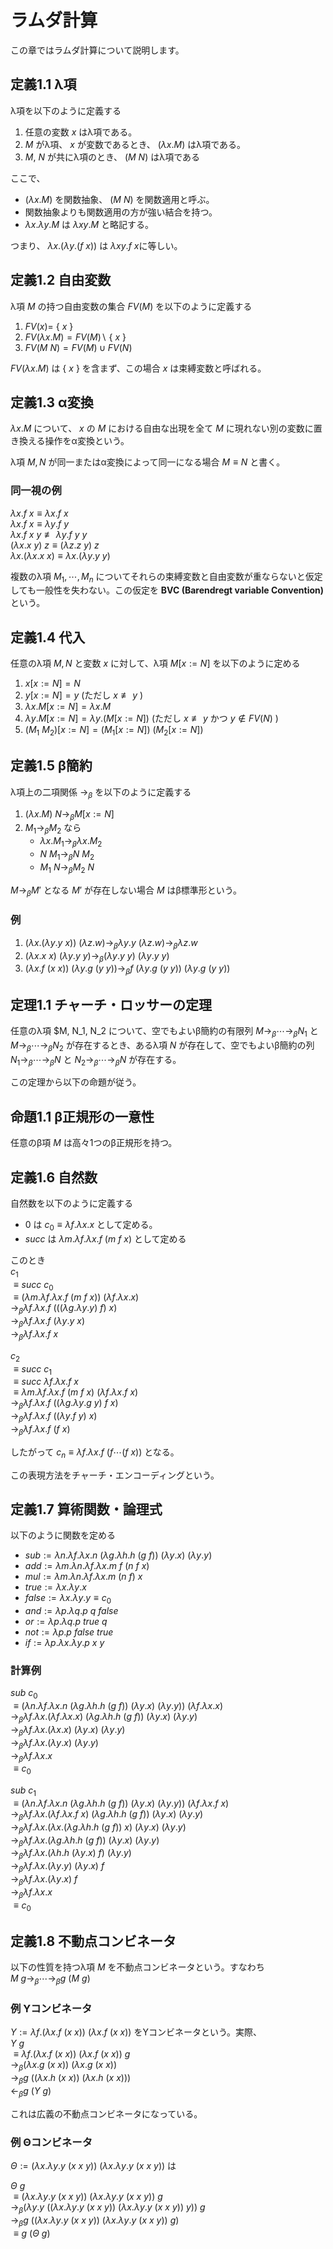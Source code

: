 # ラムダ計算

この章ではラムダ計算について説明します。

## 定義1.1 λ項

λ項を以下のように定義する

1. 任意の変数 $x$ はλ項である。
1. $M$ がλ項、 $x$ が変数であるとき、 $(\lambda x.M)$ はλ項である。
1. $M$, $N$ が共にλ項のとき、 $(M\ N)$ はλ項である

ここで、

- $(\lambda x.M)$ を関数抽象、 $(M\ N)$ を関数適用と呼ぶ。
- 関数抽象よりも関数適用の方が強い結合を持つ。
- $\lambda x.\lambda y.M$ は $\lambda xy.M$ と略記する。

つまり、
$\lambda x.(\lambda y.(f\ x))$ は $\lambda xy. f\ x$に等しい。

## 定義1.2 自由変数

λ項 $M$ の持つ自由変数の集合 $FV(M)$ を以下のように定義する

1. $FV(x) =$ { $x$ }
1. $FV(\lambda x.M) = FV(M)\backslash$ { $x$ }
1. $FV(M\ N) = FV(M) \cup FV(N)$

$FV(\lambda x.M)$ は { $x$ } を含まず、この場合 $x$ は束縛変数と呼ばれる。

## 定義1.3 α変換

$\lambda x.M$ について、 $x$ の $M$ における自由な出現を全て $M$ に現れない別の変数に置き換える操作をα変換という。

λ項 $M, N$ が同一またはα変換によって同一になる場合 $M \equiv N$ と書く。

### 同一視の例

$\lambda x.f\ x \equiv \lambda x.f\ x$  
$\lambda x.f\ x \equiv \lambda y.f\ y$  
$\lambda x.f\ x\ y \not\equiv \lambda y.f\ y\ y$  
$(\lambda x.x\ y)\ z \equiv (\lambda z.z\ y)\ z$  
$\lambda x.(\lambda x.x\ x) \equiv \lambda x.(\lambda y.y\ y)$

複数のλ項 $M_1, \cdots, M_n$ についてそれらの束縛変数と自由変数が重ならないと仮定しても一般性を失わない。この仮定を **BVC (Barendregt variable Convention)** という。

## 定義1.4 代入

任意のλ項 $M, N$ と変数 $x$ に対して、λ項 $M[x:=N]$ を以下のように定める

1. $x[x:=N] = N$
1. $y[x:=N] = y$ (ただし $x\not\equiv y$ )
1. $\lambda x.M[x:=N] = \lambda x.M$
1. $\lambda y.M[x:=N] = \lambda y.(M[x:=N])$ (ただし $x\not\equiv y$ かつ $y\not\in FV(N)$ )
1. $(M_1\ M_2) [x:=N] = (M_1[x:=N])\ (M_2[x:=N])$

## 定義1.5 β簡約

λ項上の二項関係 $\to_\beta$ を以下のように定義する

1. $(\lambda x.M)\ N \to_\beta M[x:=N]$
1. $M_1 \to_\beta M_2$ なら
    - $\lambda x.M_1 \to_\beta \lambda x.M_2$
    - $N\ M_1 \to_\beta N\ M_2$
    - $M_1\ N \to_\beta M_2\ N$

$M \to_\beta M'$ となる $M'$ が存在しない場合 $M$ はβ標準形という。

### 例

1. $(\lambda x.(\lambda y.y\ x))\ (\lambda z.w) \to_\beta \lambda y.y\ (\lambda z.w) \to_\beta \lambda z.w$
1. $(\lambda x.x\ x)\ (\lambda y.y\ y) \to_\beta (\lambda y.y\ y)\ (\lambda y.y\ y)$
1. $(\lambda x.f\ (x\ x))\ (\lambda y.g\ (y\ y)) \to_\beta f\ (\lambda y.g\ (y\ y))\ (\lambda y.g\ (y\ y))$

## 定理1.1 チャーチ・ロッサーの定理

任意のλ項 $M, N_1, N_2 について、空でもよいβ簡約の有限列 $M \to_\beta \cdots \to_\beta N_1$ と $M \to_\beta \cdots \to_\beta N_2$ が存在するとき、あるλ項 $N$ が存在して、空でもよいβ簡約の列 $N_1 \to_\beta \cdots \to_\beta N$ と $N_2 \to_\beta \cdots \to_\beta N$ が存在する。

この定理から以下の命題が従う。

## 命題1.1 β正規形の一意性

任意のβ項 $M$ は高々1つのβ正規形を持つ。

## 定義1.6 自然数

自然数を以下のように定義する

- $0$ は $c_0 \equiv \lambda f.\lambda x. x$ として定める。
- $succ$ は $\lambda m.\lambda f.\lambda x.f\ (m\ f\ x)$ として定める

このとき  
$c_1$  
$\equiv succ\ c_0$  
$\equiv (\lambda m.\lambda f.\lambda x.f\ (m\ f\ x))\ (\lambda f.\lambda x. x)$  
$\to_\beta \lambda f.\lambda x.f\ (((\lambda g.\lambda y. y)\ f)\ x)$  
$\to_\beta \lambda f.\lambda x.f\ (\lambda y. y\ x)$  
$\to_\beta \lambda f.\lambda x.f\ x$  

$c_2$  
$\equiv succ\ c_1$  
$\equiv succ\ \lambda f.\lambda x.f\ x$  
$\equiv \lambda m.\lambda f.\lambda x.f\ (m\ f\ x)\ (\lambda f.\lambda x.f\ x)$  
$\to_\beta \lambda f.\lambda x.f\ ((\lambda g.\lambda y.g\ y)\ f\ x)$  
$\to_\beta \lambda f.\lambda x.f\ ((\lambda y.f\ y)\ x)$  
$\to_\beta \lambda f.\lambda x.f\ (f\ x)$  

したがって $c_n \equiv \lambda f.\lambda x.f\ (f\cdots (f\ x))$ となる。

この表現方法をチャーチ・エンコーディングという。

## 定義1.7 算術関数・論理式

以下のように関数を定める

- $sub := \lambda n.\lambda f.\lambda x.n\ (\lambda g.\lambda h.h\ (g\ f))\ (\lambda y.x)\ (\lambda y.y)$
- $add := \lambda m.\lambda n. \lambda f.\lambda x.m\ f\ (n\ f\ x)$
- $mul := \lambda m.\lambda n.\lambda f.\lambda x.m\ (n\ f)\ x$
- $true := \lambda x.\lambda y.x$
- $false := \lambda x.\lambda y.y \equiv c_0$
- $and := \lambda p.\lambda q. p\ q\ false$
- $or := \lambda p.\lambda q. p\ true\ q$
- $not := \lambda p. p\ false\ true$
- $if := \lambda p.\lambda x.\lambda y. p\ x\ y$

### 計算例

$sub\ c_0$  
$\equiv (\lambda n.\lambda f.\lambda x.n\ (\lambda g.\lambda h.h\ (g\ f))\ (\lambda y.x)\ (\lambda y.y))\ (\lambda f.\lambda x. x)$  
$\to_\beta \lambda f.\lambda x.(\lambda f.\lambda x. x)\ (\lambda g.\lambda h.h\ (g\ f))\ (\lambda y.x)\ (\lambda y.y)$  
$\to_\beta \lambda f.\lambda x.(\lambda x. x)\ (\lambda y.x)\ (\lambda y.y)$  
$\to_\beta \lambda f.\lambda x.(\lambda y.x)\ (\lambda y.y)$  
$\to_\beta \lambda f.\lambda x.x$  
$\equiv c_0$

$sub\ c_1$  
$\equiv (\lambda n.\lambda f.\lambda x.n\ (\lambda g.\lambda h.h\ (g\ f))\ (\lambda y.x)\ (\lambda y.y))\ (\lambda f.\lambda x.f\ x)$  
$\to_\beta \lambda f.\lambda x.(\lambda f.\lambda x.f\ x)\ (\lambda g.\lambda h.h\ (g\ f))\ (\lambda y.x)\ (\lambda y.y)$  
$\to_\beta \lambda f.\lambda x.(\lambda x.(\lambda g.\lambda h.h\ (g\ f))\ x)\ (\lambda y.x)\ (\lambda y.y)$  
$\to_\beta \lambda f.\lambda x.(\lambda g.\lambda h.h\ (g\ f))\ (\lambda y.x)\ (\lambda y.y)$  
$\to_\beta \lambda f.\lambda x.(\lambda h.h\ (\lambda y.x)\ f)\ (\lambda y.y)$  
$\to_\beta \lambda f.\lambda x.(\lambda y.y)\ (\lambda y.x)\ f$  
$\to_\beta \lambda f.\lambda x.(\lambda y.x)\ f$  
$\to_\beta \lambda f.\lambda x.x$  
$\equiv c_0$

## 定義1.8 不動点コンビネータ

以下の性質を持つλ項 $M$ を不動点コンビネータという。すなわち  
$M\ g \to_\beta \cdots \to_\beta g\ (M\ g)$

### 例 Yコンビネータ

$Y := \lambda f.(\lambda x.f\ (x\ x))\ (\lambda x.f\ (x\ x))$
をYコンビネータという。実際、  
$Y\ g$  
$\equiv \lambda f.(\lambda x.f\ (x\ x))\ (\lambda x.f\ (x\ x))\ g$  
$\to_\beta (\lambda x.g\ (x\ x))\ (\lambda x.g\ (x\ x))$  
$\to_\beta g\ ((\lambda x.h\ (x\ x))\ (\lambda x.h\ (x\ x)))$  
$\leftarrow_\beta g\ (Y\ g)$

これは広義の不動点コンビネータになっている。

### 例 Θコンビネータ

$\Theta := (\lambda x.\lambda y.y\ (x\ x\ y))\ (\lambda x.\lambda y.y\ (x\ x\ y))$ は

$\Theta\ g$  
$\equiv (\lambda x.\lambda y.y\ (x\ x\ y))\ (\lambda x.\lambda y.y\ (x\ x\ y))\ g$  
$\to_\beta (\lambda y.y\ ((\lambda x.\lambda y.y\ (x\ x\ y))\ (\lambda x.\lambda y.y\ (x\ x\ y))\ y))\ g$  
$\to_\beta g\ ((\lambda x.\lambda y.y\ (x\ x\ y))\ (\lambda x.\lambda y.y\ (x\ x\ y))\ g)$  
$\equiv g\ (\Theta\ g)$
